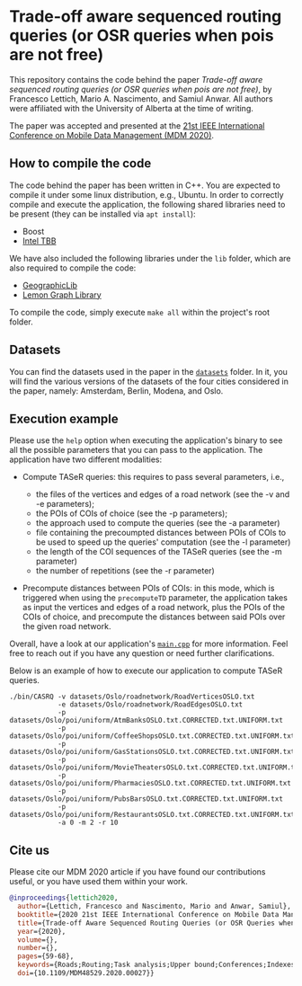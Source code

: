 # Trade-off aware sequenced routing queries (or OSR queries when pois are not free)

This repository contains the code behind the paper *Trade-off aware sequenced routing queries (or OSR queries when pois are not free)*, by Francesco Lettich, Mario A. Nascimento, and Samiul Anwar. All authors were affiliated with the University of Alberta at the time of writing.

The paper was accepted and presented at the [21st IEEE International Conference on Mobile Data Management (MDM 2020)](https://mdmconferences.org/mdm2020/).


## How to compile the code

The code behind the paper has been written in C++. You are expected to compile it under some linux distribution, e.g., Ubuntu. 
In order to correctly compile and execute the application, the following shared libraries need to be present (they can be installed via ```apt install```):

- Boost
- [Intel TBB](https://www.intel.com/content/www/us/en/developer/tools/oneapi/onetbb.html)

We have also included the following libraries under the ```lib``` folder, which are also required to compile the code:
  
- [GeographicLib](https://geographiclib.sourceforge.io/)
- [Lemon Graph Library](https://en.wikipedia.org/wiki/LEMON_(C%2B%2B_library))

To compile the code, simply execute ```make all``` within the project's root folder.


## Datasets

You can find the datasets used in the paper in the [```datasets```](https://github.com/Fr4nz83/Taser-query/tree/main/datasets) folder. In it, you will find the various versions of the datasets of the four cities considered in the paper, namely: Amsterdam, Berlin, Modena, and Oslo.


## Execution example

Please use the ```help``` option when executing the application's binary to see all the possible parameters that you can pass to the application. The application have two different modalities:

- Compute TASeR queries: this requires to pass several parameters, i.e.,
  - the files of the vertices and edges of a road network (see the -v and -e parameters);
  - the POIs of COIs of choice (see the -p parameters);
  - the approach used to compute the queries (see the -a parameter)
  - file containing the precoumpted distances between POIs of COIs to be used to speed up the queries' computation (see the -l parameter)
  - the length of the COI sequences of the TASeR queries (see the -m parameter)
  - the number of repetitions (see the -r parameter)
    
- Precompute distances between POIs of COIs: in this mode, which is triggered when using the ```precomputeTD``` parameter, the application takes as input the vertices and edges of a road network, plus the POIs of the COIs of choice, and precompute the distances between said POIs over the given road network.

Overall, have a look at our application's [```main.cpp```](https://github.com/Fr4nz83/Taser-query/blob/main/src/main.cpp) for more information. Feel free to reach out if you have any question or need further clarifications.

Below is an example of how to execute our application to compute TASeR queries. 

```
./bin/CASRQ -v datasets/Oslo/roadnetwork/RoadVerticesOSLO.txt
            -e datasets/Oslo/roadnetwork/RoadEdgesOSLO.txt 
            -p datasets/Oslo/poi/uniform/AtmBanksOSLO.txt.CORRECTED.txt.UNIFORM.txt
            -p datasets/Oslo/poi/uniform/CoffeeShopsOSLO.txt.CORRECTED.txt.UNIFORM.txt
            -p datasets/Oslo/poi/uniform/GasStationsOSLO.txt.CORRECTED.txt.UNIFORM.txt
            -p datasets/Oslo/poi/uniform/MovieTheatersOSLO.txt.CORRECTED.txt.UNIFORM.txt
            -p datasets/Oslo/poi/uniform/PharmaciesOSLO.txt.CORRECTED.txt.UNIFORM.txt
            -p datasets/Oslo/poi/uniform/PubsBarsOSLO.txt.CORRECTED.txt.UNIFORM.txt
            -p datasets/Oslo/poi/uniform/RestaurantsOSLO.txt.CORRECTED.txt.UNIFORM.txt
            -a 0 -m 2 -r 10
```


## Cite us

Please cite our MDM 2020 article if you have found our contributions useful, or you have used them within your work.

```bibtex
@inproceedings{lettich2020,
  author={Lettich, Francesco and Nascimento, Mario and Anwar, Samiul},
  booktitle={2020 21st IEEE International Conference on Mobile Data Management (MDM)}, 
  title={Trade-off Aware Sequenced Routing Queries (or OSR Queries when POIs are not Free)}, 
  year={2020},
  volume={},
  number={},
  pages={59-68},
  keywords={Roads;Routing;Task analysis;Upper bound;Conferences;Indexes;Fuels;Optimal Sequenced Routing;Road Networks;Linear Skylines;Trade-off Aware Sequenced Routing},
  doi={10.1109/MDM48529.2020.00027}}
